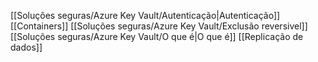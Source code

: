 [[Soluções seguras/Azure Key Vault/Autenticação|Autenticação]]
[[Containers]]
[[Soluções seguras/Azure Key Vault/Exclusão reversivel]]
[[Soluções seguras/Azure Key Vault/O que é|O que é]]
[[Replicação de dados]]
